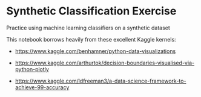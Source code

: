 # Synthetic Classification Exercise

Practice using machine learning classifiers on a synthetic dataset

This notebook borrows heavily from these excellent Kaggle kernels:

 - https://www.kaggle.com/benhamner/python-data-visualizations
 
 - https://www.kaggle.com/arthurtok/decision-boundaries-visualised-via-python-plotly
 
 - https://www.kaggle.com/ldfreeman3/a-data-science-framework-to-achieve-99-accuracy
